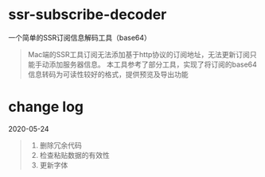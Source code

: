 # ssr-subscribe-decoder
一个简单的SSR订阅信息解码工具（base64）
> Mac端的SSR工具订阅无法添加基于http协议的订阅地址，无法更新订阅只能手动添加服务器信息。
本工具参考了部分工具，实现了将订阅的base64信息转码为可读性较好的格式，提供预览及导出功能

# change log

2020-05-24
> 1. 删除冗余代码
> 2. 检查粘贴数据的有效性
> 3. 更新字体

